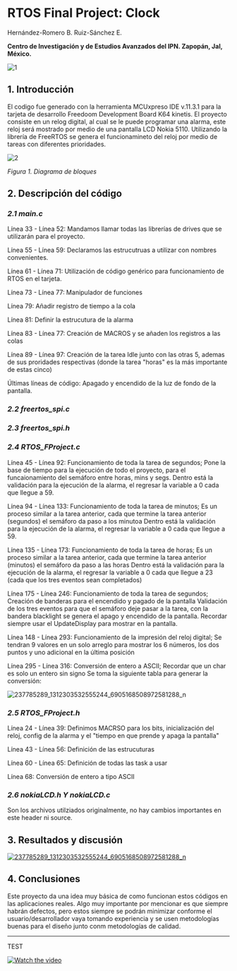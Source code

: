 # **RTOS Final Project: Clock**

Hernández-Romero B. Ruiz-Sánchez E.

**Centro de Investigación y de Estudios Avanzados del IPN. Zapopán, Jal, México.**

![1](https://user-images.githubusercontent.com/78750648/131061290-1aff4f6a-679c-4579-a347-c069272e0be0.png)

## **1. Introducción**

El codigo fue generado con la herramienta MCUxpreso IDE v.11.3.1 para la tarjeta de desarrollo Freedoom Development Board K64 kinetis. El proyecto consiste en un relog digital, al cual se le puede programar una alarma, este reloj será mostrado por medio de una pantalla LCD Nokia 5110. Utilizando la librería de FreeRTOS se genera el funcionamineto del reloj por medio de tareas con diferentes prioridades.

![2](https://user-images.githubusercontent.com/78750648/131061861-4aa66916-65c5-448b-9d08-9eb4e4e324d4.JPG)

*Figura 1. Diagrama de bloques* 

## **2. Descripción del código**

### *2.1  main.c*

Línea 33 - Línea 52: Mandamos llamar todas las librerías de drives que se utilizarán para el proyecto. 

Línea 55 - Línea 59: Declaramos las estrucutruas a utilizar con nombres convenientes.

Línea 61 - Línea 71: Utilización de código genérico para funcionamiento de RTOS en el tarjeta.

Línea 73 - Línea 77: Manipulador de funciones

Línea 79: Añadir registro de tiempo a la cola

Línea 81: Definir la estrucutura de la alarma

Línea 83 - Línea 77: Creación de MACROS y se añaden los registros a las colas

Línea 89 - Línea 97: Creación de la tarea Idle junto con las otras 5, ademas de sus proridades respectivas (donde la tarea "horas" es la más importante de estas cinco)

Últimas líneas de código: Apagado y encendido de la luz de fondo de la pantalla.

### *2.2 freertos_spi.c*



### *2.3 freertos_spi.h*



### *2.4 RTOS_FProject.c*

Línea 45 - Línea 92:  Funcionamiento de toda la tarea de segundos;
                      Pone la base de tiempo para la ejecución de todo el proyecto, para el funcaionamiento del semáforo entre horas, mins y segs.
                      Dentro está la validación para la ejecución de la alarma, el regresar la variable a 0 cada que llegue a 59.
                      
Línea 94 - Línea 133:   Funcionamiento de toda la tarea de minutos;
                        Es un proceso similar a la tarea anterior, cada que termine la tarea anterior (segundos) el semáforo da paso a los minutoa
                        Dentro está la validación para la ejecución de la alarma, el regresar la variable a 0 cada que llegue a 59.                      

Línea 135 - Línea 173:  Funcionamiento de toda la tarea de horas;
                        Es un proceso similar a la tarea anterior, cada que termine la tarea anterior (minutos) el semáforo da paso a las horas
                        Dentro está la validación para la ejecución de la alarma, el regresar la variable a 0 cada que llegue a 23 (cada que los tres eventos sean completados) 
                          
Línea 175 - Línea 246:  Funcionamiento de toda la tarea de segundos;
                        Creación de banderas para el encendido y pagado de la pantalla
                        Validación de los tres eventos para que el semáforo deje pasar a la tarea, con la bandera blacklight se genera el apago y encendido de la pantalla.
                        Recordar siempre usar el UpdateDisplay para mostrar en la pantalla.
                        
Línea 148 - Línea 293:  Funcionamiento de la impresión del reloj digital;
                        Se tendran 9 valores en un solo arreglo para mostrar los 6 números, los dos puntos y uno adicional en la última posición
                        
Línea 295 - Línea 316:  Conversión de entero a ASCII;
                        Recordar que un char es solo un entero sin signo
                        Se toma la siguiente tabla para generar la conversión:
                        
![237785289_1312303532555244_6905168508972581288_n](https://user-images.githubusercontent.com/78750648/131067639-420a61ba-28ec-40f8-9a33-041c9789b14b.png)

### *2.5 RTOS_FProject.h*

Línea 24 - Línea 39: Definimos MACRSO para los bits, inicialización del reloj, config de la alarma y el "tiempo en que prende y apaga la pantalla"

Línea 43 - Línea 56: Definición de las estrucuturas

Línea 60 - Línea 65: Definición de todas las task a usar

Línea 68: Conversión de entero a tipo ASCII

### *2.6 nokiaLCD.h Y nokiaLCD.c*

Son los archivos utilziados originalmente, no hay cambios importantes en este header ni source.

## **3. Resultados y discusión**

[![237785289_1312303532555244_6905168508972581288_n](https://user-images.githubusercontent.com/78750648/131064272-a7f0e32f-1a90-4e3c-a59c-b140c4c4abd4.png)](https://drive.google.com/file/d/11De023Jxu4Roi6CscvxIsyxqTosrB-H_/view?usp=sharing)

## **4. Conclusiones**

Este proyecto da una idea muy básica de como funcionan estos códigos en las aplicaciones reales. Algo muy importante por mencionar es que siempre habrán defectos, pero estos siempre se podrán minimizar conforme el usuario/desarrollador vaya tomando experiencia y se usen metodologías buenas para el diseño junto conm metodologías de calidad.

-----------------------------------------------------------------------------------------------------------------------------------------------------------------------------------

TEST

[![Watch the video](https://img.youtube.com/vi/6DeDzsCGbsQ/maxresdefault.jpg)](https://youtu.be/6DeDzsCGbsQ)
